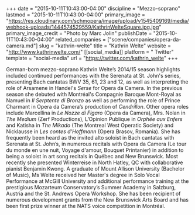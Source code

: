 +++
date = "2015-10-11T10:43:00-04:00"
discipline = "Mezzo-soprano"
lastmod = "2015-10-11T10:43:00-04:00"
primary_image = "https://res.cloudinary.com/schmopera/image/upload/v1545409169/media/webhook-uploads/1444574529559/KathrinWelteSquare.jpg.jpg"
primary_image_credit = "Photo by Marc Jolin"
publishDate = "2015-10-11T10:43:00-04:00"
related_companies = ["scene/companies/opera-da-camera.md"]
slug = "kathrin-welte"
title = "Kathrin Welte"
website = "http://www.kathrinwelte.com/"
[[social_media]]
platform = " Twitter"
template = "social-media"
url = "https://twitter.com/kathrin_welte"
+++

German-born mezzo-soprano Kathrin Welte’s 2014/15 season highlights included continued performances with the Serenata at St. John's series, presenting Bach cantatas BWV 35, 61, 23 and 12, as well as interpreting the role of Arsamene in Handel's *Serse* for Opera da Camera. In the previous season she debuted with Montréal's Compagnie Baroque Mont-Royal as Namuel in *Il Serptente di Bronzo* as well as performing the role of Prince Charmant in Opera da Camera’s production of *Cendrillon*. Other opera roles include Marcellina in *Le Nozze di Figaro* (Opera da Camera), Mrs. Nolan in *The Medium* (Zerf Productions), L’Opinion Publique in *Orphée aux Enfers* and Katisha in *The Mikado* (The Montreal West Operatic Society) and Nicklausse in *Les contes d’Hoffmann* (Opera Brasov, Romania). She has frequently been heard as the invited alto soloist in Bach cantatas with Serenata at St. John’s, in numerous recitals with Opera da Camera (Le tour du monde en une nuit, Voyage d'amour, Bouquet Printanier) in addition to being a soloist in art song recitals in Québec and New Brunswick. Most recently she presented Winterreise in North Hatley, QC with collaborative pianist Benjamin Kwong. A graduate of Mount Allison University (Bachelor of Music), Ms Welte received her Master's degree in Solo Vocal Performance at McGill University and additional performance training at the prestigious Mozarteum Conservatory’s Summer Academy in Salzburg, Austria and the St. Andrews Opera Workshop. She has been recipient of numerous development grants from the New Brunswick Arts Board and has been first prize winner at the NATS voice competition in Montréal.
